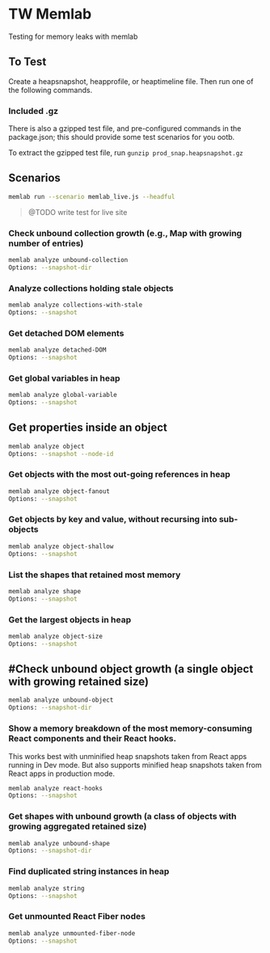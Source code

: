 # TW Memlab

Testing for memory leaks with memlab

## To Test

Create a heapsnapshot, heapprofile, or heaptimeline file. Then run one of the following commands.

### Included .gz

There is also a gzipped test file, and pre-configured commands in the package.json; this should provide some test scenarios for you ootb.

To extract the gzipped test file, run `gunzip prod_snap.heapsnapshot.gz`

## Scenarios

```bash
memlab run --scenario memlab_live.js --headful
```

> @TODO write test for live site

### Check unbound collection growth (e.g., Map with growing number of entries)

```bash
memlab analyze unbound-collection 
Options: --snapshot-dir
```

### Analyze collections holding stale objects

```bash
memlab analyze collections-with-stale 
Options: --snapshot
```

### Get detached DOM elements

```bash
memlab analyze detached-DOM 
Options: --snapshot
```

### Get global variables in heap

```bash
memlab analyze global-variable 
Options: --snapshot
```

## Get properties inside an object

```bash
memlab analyze object 
Options: --snapshot --node-id
```

### Get objects with the most out-going references in heap

```bash
memlab analyze object-fanout 
Options: --snapshot
```

### Get objects by key and value, without recursing into sub-objects

```bash
memlab analyze object-shallow 
Options: --snapshot
```

### List the shapes that retained most memory

```bash
memlab analyze shape 
Options: --snapshot
```

### Get the largest objects in heap

```bash
memlab analyze object-size 
Options: --snapshot
```

## #Check unbound object growth (a single object with growing retained size)

```bash
memlab analyze unbound-object 
Options: --snapshot-dir
```

### Show a memory breakdown of the most memory-consuming React components and their React hooks. 

This works best with unminified heap snapshots taken from React apps running in Dev mode. But also supports minified heap snapshots taken from React apps in production mode.

```bash
memlab analyze react-hooks 
Options: --snapshot
```

### Get shapes with unbound growth (a class of objects with growing aggregated retained size)

```bash
memlab analyze unbound-shape 
Options: --snapshot-dir
```

### Find duplicated string instances in heap

```bash
memlab analyze string 
Options: --snapshot
```

### Get unmounted React Fiber nodes

```bash
memlab analyze unmounted-fiber-node 
Options: --snapshot
```
